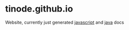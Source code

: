 # tinode.github.io
Website, currently just generated [javascript](/js-api) and [java](/java-api) docs
